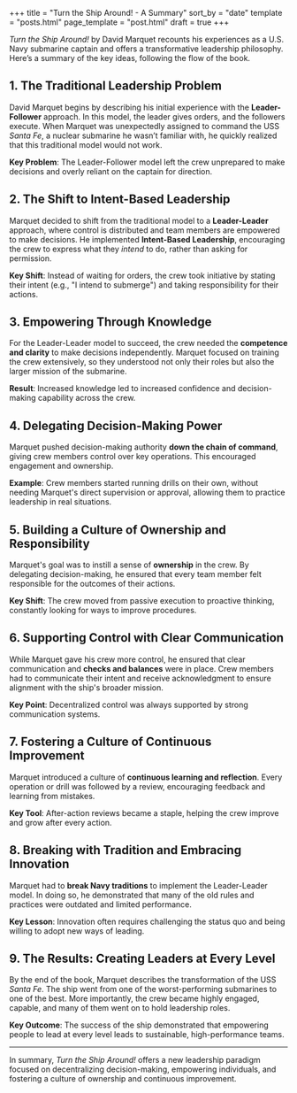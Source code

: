 +++
title = "Turn the Ship Around! - A Summary"
sort_by = "date"
template = "posts.html"
page_template = "post.html"
draft = true
+++

*Turn the Ship Around!* by David Marquet recounts his experiences as a U.S. Navy submarine captain and offers a transformative leadership philosophy. Here’s a summary of the key ideas, following the flow of the book.

## 1. The Traditional Leadership Problem

David Marquet begins by describing his initial experience with the **Leader-Follower** approach. In this model, the leader gives orders, and the followers execute. When Marquet was unexpectedly assigned to command the USS *Santa Fe*, a nuclear submarine he wasn’t familiar with, he quickly realized that this traditional model would not work.

**Key Problem**: The Leader-Follower model left the crew unprepared to make decisions and overly reliant on the captain for direction.

## 2. The Shift to Intent-Based Leadership

Marquet decided to shift from the traditional model to a **Leader-Leader** approach, where control is distributed and team members are empowered to make decisions. He implemented **Intent-Based Leadership**, encouraging the crew to express what they *intend* to do, rather than asking for permission.

**Key Shift**: Instead of waiting for orders, the crew took initiative by stating their intent (e.g., "I intend to submerge") and taking responsibility for their actions.

## 3. Empowering Through Knowledge

For the Leader-Leader model to succeed, the crew needed the **competence and clarity** to make decisions independently. Marquet focused on training the crew extensively, so they understood not only their roles but also the larger mission of the submarine.

**Result**: Increased knowledge led to increased confidence and decision-making capability across the crew.

## 4. Delegating Decision-Making Power

Marquet pushed decision-making authority **down the chain of command**, giving crew members control over key operations. This encouraged engagement and ownership.

**Example**: Crew members started running drills on their own, without needing Marquet's direct supervision or approval, allowing them to practice leadership in real situations.

## 5. Building a Culture of Ownership and Responsibility

Marquet's goal was to instill a sense of **ownership** in the crew. By delegating decision-making, he ensured that every team member felt responsible for the outcomes of their actions.

**Key Shift**: The crew moved from passive execution to proactive thinking, constantly looking for ways to improve procedures.

## 6. Supporting Control with Clear Communication

While Marquet gave his crew more control, he ensured that clear communication and **checks and balances** were in place. Crew members had to communicate their intent and receive acknowledgment to ensure alignment with the ship's broader mission.

**Key Point**: Decentralized control was always supported by strong communication systems.

## 7. Fostering a Culture of Continuous Improvement

Marquet introduced a culture of **continuous learning and reflection**. Every operation or drill was followed by a review, encouraging feedback and learning from mistakes.

**Key Tool**: After-action reviews became a staple, helping the crew improve and grow after every action.


## 8. Breaking with Tradition and Embracing Innovation

Marquet had to **break Navy traditions** to implement the Leader-Leader model. In doing so, he demonstrated that many of the old rules and practices were outdated and limited performance.

**Key Lesson**: Innovation often requires challenging the status quo and being willing to adopt new ways of leading.

## 9. The Results: Creating Leaders at Every Level

By the end of the book, Marquet describes the transformation of the USS *Santa Fe*. The ship went from one of the worst-performing submarines to one of the best. More importantly, the crew became highly engaged, capable, and many of them went on to hold leadership roles.

**Key Outcome**: The success of the ship demonstrated that empowering people to lead at every level leads to sustainable, high-performance teams.

---

In summary, *Turn the Ship Around!* offers a new leadership paradigm focused on decentralizing decision-making, empowering individuals, and fostering a culture of ownership and continuous improvement.
